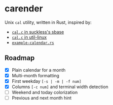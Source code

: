 # carender

Unix `cal` utility, written in Rust, inspired by:

- [`cal.c` in suckless's sbase](https://git.suckless.org/sbase/file/cal.c.html)
- [`cal.c` in util-linux](https://github.com/util-linux/util-linux/blob/master/misc-utils/cal.c)
- [`example-calendar.rs`](https://github.com/rust-lang/rust/blob/master/src/test/ui/impl-trait/example-calendar.rs)

## Roadmap

- [x] Plain calendar for a month
- [x] Multi-month formatting
- [x] First weekday `[-s | -m | -f num]`
- [x] Columns `[-c num]` and terminal width detection
- [ ] Weekend and today colorization
- [ ] Previous and next month hint
